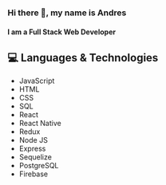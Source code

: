 ### Hi there 👋, my name is Andres
#### I am a Full Stack Web Developer

## 💻 Languages & Technologies
- JavaScript
- HTML
- CSS
- SQL
- React
- React Native
- Redux 
- Node JS
- Express 
- Sequelize
- PostgreSQL
- Firebase 

<!--
**pruscius/pruscius** is a ✨ _special_ ✨ repository because its `README.md` (this file) appears on your GitHub profile.

Here are some ideas to get you started:

- 🔭 I’m currently working on ...
- 🌱 I’m currently learning ...
- 👯 I’m looking to collaborate on ...
- 🤔 I’m looking for help with ...
- 💬 Ask me about ...
- 📫 How to reach me: ...
- 😄 Pronouns: ...
- ⚡ Fun fact: ...
-->
